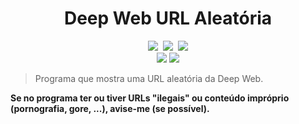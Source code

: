<h1 align="center">Deep Web URL Aleatória</h1>
<p align="center">
  <img src="https://flat.badgen.net/badge/feito%20com/python/green">&nbsp;
  <img src="https://flat.badgen.net/badge/licença/MIT/green">&nbsp;
  <img src="https://flat.badgen.net/github/last-commit/jjoaovitor7/deep-web-url-aleatoria">
  <br />
  <img src="https://badgen.net/github/stars/jjoaovitor7/deep-web-url-aleatoria">
  <img src="https://badgen.net/github/forks/jjoaovitor7/deep-web-url-aleatoria">
</p>
<blockquote>Programa que mostra uma URL aleatória da Deep Web.</blockquote>
<p><b>Se no programa ter ou tiver URLs "ilegais" ou conteúdo impróprio (pornografia, gore, ...), avise-me (se possível).</b></p>
